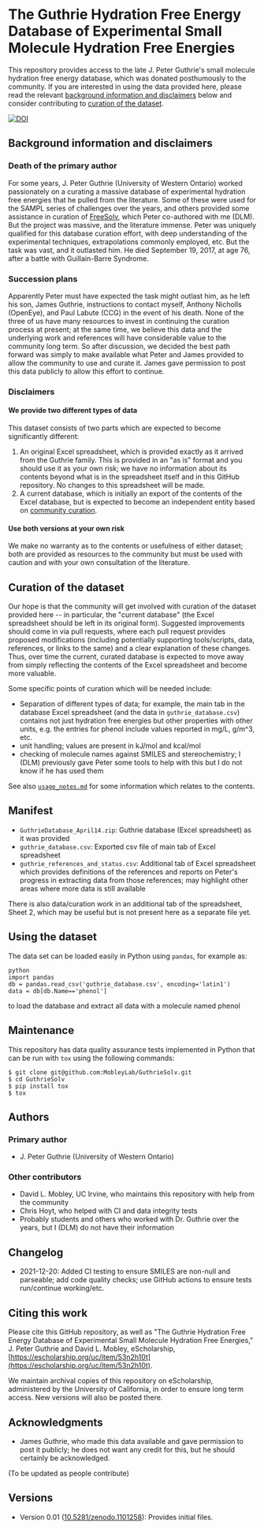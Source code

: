 # The Guthrie Hydration Free Energy Database of Experimental Small Molecule Hydration Free Energies

This repository provides access to the late J. Peter Guthrie's small molecule hydration free energy database, which was donated posthumously to the community.
If you are interested in using the data provided here, please read the relevant [background information and disclaimers](#background-information-and-disclaimers) below and consider contributing to [curation of the dataset](#curation-of-the-dataset).

[![DOI](https://zenodo.org/badge/113920871.svg)](https://zenodo.org/badge/latestdoi/113920871)

## Background information and disclaimers

### Death of the primary author
For some years, J. Peter Guthrie (University of Western Ontario) worked passionately on a curating a massive database of experimental hydration free energies that he pulled from the literature.
Some of these were used for the SAMPL series of challenges over the years, and others provided some assistance in curation of [FreeSolv](https://github.com/mobleylab/FreeSolv), which Peter co-authored with me (DLM).
But the project was massive, and the literature immense.
Peter was uniquely qualified for this database curation effort, with deep understanding of the experimental techniques, extrapolations commonly employed, etc.
But the task was vast, and it outlasted him.
He died September 19, 2017, at age 76, after a battle with Guillain-Barre Syndrome.

### Succession plans
Apparently Peter must have expected the task might outlast him, as he left his son, James Guthrie, instructions to contact myself, Anthony Nicholls (OpenEye), and Paul Labute (CCG) in the event of his death.
None of the three of us have many resources to invest in continuing the curation process at present; at the same time, we believe this data and the underlying work and references will have considerable value to the community long term.
So after discussion, we decided the best path forward was simply to make available what Peter and James provided to allow the community to use and curate it.
James gave permission to post this data publicly to allow this effort to continue.

### Disclaimers

#### We provide two different types of data

This dataset consists of two parts which are expected to become significantly different:
1. An original Excel spreadsheet, which is provided exactly as it arrived from the Guthrie family. This is provided in an "as is" format and you should use it as your own risk; we have no information about its contents beyond what is in the spreadsheet itself and in this GitHub repository. No changes to this spreadsheet will be made.
2. A current database, which is initially an export of the contents of the Excel database, but is expected to become an independent entity based on [community curation](#curation-of-the-dataset).

#### Use both versions at your own risk

We make no warranty as to the contents or usefulness of either dataset; both are provided as resources to the community but must be used with caution and with your own consultation of the literature.

## Curation of the dataset

Our hope is that the community will get involved with curation of the dataset provided here -- in particular, the "current database" (the Excel spreadsheet should be left in its original form).
Suggested improvements should come in via pull requests, where each pull request provides proposed modifications (including potentially supporting tools/scripts, data, references, or links to the same) and a clear explanation of these changes.
Thus, over time the current, curated database is expected to move away from simply reflecting the contents of the Excel spreadsheet and become more valuable.

Some specific points of curation which will be needed include:
- Separation of different types of data; for example, the main tab in the database Excel spreadsheet (and the data in `guthrie_database.csv`) contains not just hydration free energies but other properties with other units, e.g. the entries for phenol include values reported in mg/L, g/m^3, etc.
- unit handling; values are present in kJ/mol and kcal/mol
- checking of molecule names against SMILES and stereochemistry; I (DLM) previously gave Peter some tools to help with this but I do not know if he has used them

See also [`usage_notes.md`](usage_notes.md) for some information which relates to the contents.

## Manifest
- `GuthrieDatabase_April14.zip`: Guthrie database (Excel spreadsheet) as it was provided
- `guthrie_database.csv`: Exported csv file of main tab of Excel spreadsheet
- `guthrie_references_and_status.csv`: Additional tab of Excel spreadsheet which provides definitions of the references and reports on Peter's progress in extracting data from those references; may highlight other areas where more data is still available

There is also data/curation work in an additional tab of the spreadsheet, Sheet 2, which may be useful but is not present here as a separate file yet.

## Using the dataset

The data set can be loaded easily in Python using `pandas`, for example as:
```
python
import pandas
db = pandas.read_csv('guthrie_database.csv', encoding='latin1')
data = db[db.Name=='phenol']
```
to load the database and extract all data with a molecule named phenol

## Maintenance

This repository has data quality assurance tests implemented in Python that
can be run with `tox` using the following commands:

```shell
$ git clone git@github.com:MobleyLab/GuthrieSolv.git
$ cd GuthrieSolv
$ pip install tox
$ tox
```

## Authors
### Primary author
- J. Peter Guthrie (University of Western Ontario)

### Other contributors
- David L. Mobley, UC Irvine, who maintains this repository with help from the community
- Chris Hoyt, who helped with CI and data integrity tests
- Probably students and others who worked with Dr. Guthrie over the years, but I (DLM) do not have their information

## Changelog
- 2021-12-20: Added CI testing to ensure SMILES are non-null and parseable; add code quality checks; use GitHub actions to ensure tests run/continue working/etc.

## Citing this work
Please cite this GitHub repository, as well as "The Guthrie Hydration Free Energy Database of Experimental Small Molecule Hydration Free Energies," J. Peter Guthrie and David L. Mobley, eScholarship, [https://escholarship.org/uc/item/53n2h10t](https://escholarship.org/uc/item/53n2h10t). 

We maintain archival copies of this repository on eScholarship, administered by the University of California, in order to ensure long term access. New versions will also be posted there.

## Acknowledgments
- James Guthrie, who made this data available and gave permission to post it publicly; he does not want any credit for this, but he should certainly be acknowledged.

(To be updated as people contribute)

## Versions

- Version 0.01 ([10.5281/zenodo.1101258](http://dx.doi.org/10.5281/zenodo.1101258)): Provides initial files.
